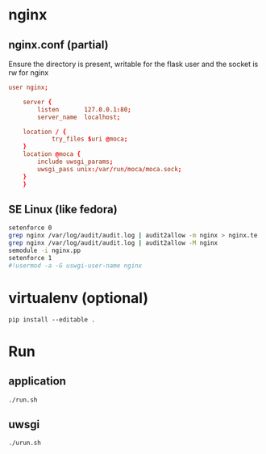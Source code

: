# nginx
## nginx.conf (partial)

Ensure the directory is present, writable for the flask user and the socket is rw for nginx

```nginx.conf
user nginx;

    server {
        listen       127.0.0.1:80;
        server_name  localhost;

	location / {
            try_files $uri @moca;
	}
	location @moca {
	    include uwsgi_params;
	    uwsgi_pass unix:/var/run/moca/moca.sock;
	}
    }
```


## SE Linux (like fedora)

```bash
setenforce 0
grep nginx /var/log/audit/audit.log | audit2allow -m nginx > nginx.te
grep nginx /var/log/audit/audit.log | audit2allow -M nginx
semodule -i nginx.pp
setenforce 1
#!usermod -a -G uswgi-user-name nginx
```

# virtualenv (optional)

`pip install --editable .`

# Run
## application

`./run.sh`

## uwsgi

`./urun.sh`

